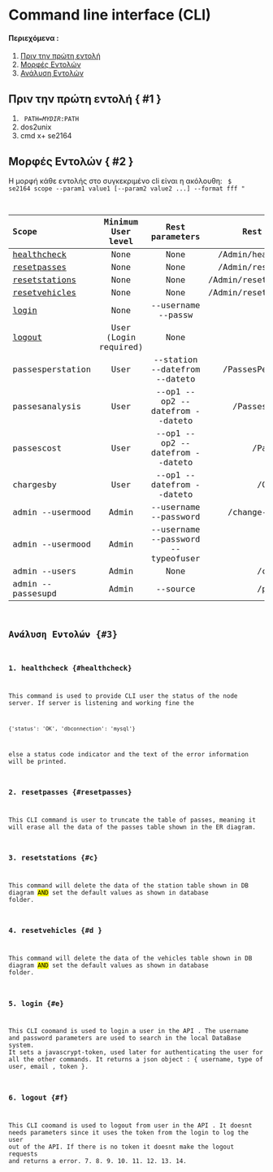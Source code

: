 # Command line interface (CLI)


#### Περιεχόμενα   :
1. [Πριν την πρώτη εντολή ](#1)
2. [Μορφές Εντολών]( #2 )
3. [Ανάλυση Εντολών](#3) 

## Πριν την πρώτη εντολή { #1 }
1. <code> PATH=$MYDIR:$PATH </code>
2. dos2unix
3. cmd x+ se2164

## Μορφές Εντολών { #2 }
Η μορφή κάθε εντολής στο συγκεκριμένο cli είναι η ακόλουθη:
<code> $ se2164 scope --param1 value1 [--param2 value2 ...] --format fff "

| Scope     | Minimum User level | Rest parameters | Rest API call   |
| :---        |    :----:   |  :----:    |    ---: |
| [healthcheck](#healthcheck) | None | None | /Admin/healthcheck |
| [resetpasses](#resetpasses) | None | None | /Admin/resetpasses |
| [resetstations](#c) | None | None | /Admin/resetstations|
| [resetvehicles](#d) | None | None | /Admin/resetvehicles|
| [login](#e) | None | --username --passw | /login |
| [logout](#f) | User (Login required) | None | /logout |
| passesperstation | User | --station --datefrom --dateto |/PassesPerStation |
| passesanalysis | User | --op1 --op2 --datefrom --dateto | /PassesAnalysis |
| passescost | User | --op1 --op2 --datefrom --dateto | /PassesCost|
| chargesby |  User | --op1  --datefrom --dateto |/ChargesBy|
| admin --usermood | Admin | --username --password | /change-password |
| admin --usermood | Admin | --username --password --typeofuser | /signup |
| admin --users | Admin | None | /checkuser |
| admin --passesupd | Admin | --source | /passesupd |


## Ανάλυση Εντολών {#3}
### 1. healthcheck {#healthcheck}

This command is used to provide CLI user the status of the node server. If server is listening and working fine the 
```
{'status': 'OK', 'dbconnection': 'mysql'}
```
else a status code indicator and the text of the error information will be printed.

### 2. resetpasses {#resetpasses}

This CLI command is user to truncate the table of passes, meaning it will erase all the data of the passes table shown in the ER diagram.
### 3. resetstations {#c}
This command will delete the data of the station table shown in DB diagram <mark >AND</mark> set the default values as shown in database folder.

### 4.  resetvehicles {#d }
This command will delete the data of the vehicles table shown in DB diagram <mark >AND</mark> set the default values as shown in database folder.

### 5. login {#e}
This CLI coomand is used to login a user in the API . 
The username and password parameters are used to search in the local DataBase system. 
It sets a javascrypt-token, used later for authenticating the user for all the other commands.
It returns a json object : { username, type of user, email , token }.
### 6. logout {#f} 
This CLI coomand is used to logout from user in the API . 
It doesnt needs parameters since it uses the token from the login to log the user out of the API.
If there is no token it doesnt make the logout requests and returns a error.
7. 
8. 
9. 
10. 
11. 
12. 
13. 
14. 
